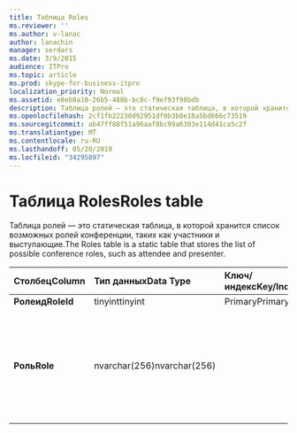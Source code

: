 ```yaml
---
title: Таблица Roles
ms.reviewer: ''
ms.author: v-lanac
author: lanachin
manager: serdars
ms.date: 3/9/2015
audience: ITPro
ms.topic: article
ms.prod: skype-for-business-itpro
localization_priority: Normal
ms.assetid: e8eb8a10-26b5-488b-bc8c-f9ef93f98bdb
description: Таблица ролей — это статическая таблица, в которой хранится список возможных ролей конференции, таких как участники и выступающие.
ms.openlocfilehash: 2cf1fb22230d92951df0b3b8e18a5bd666c73519
ms.sourcegitcommit: ab47ff88f51a96aaf8bc99a6303e114d41ca5c2f
ms.translationtype: MT
ms.contentlocale: ru-RU
ms.lasthandoff: 05/20/2019
ms.locfileid: "34295897"
---
```

# <a name="roles-table"></a><span data-ttu-id="cf782-103">Таблица Roles</span><span class="sxs-lookup"><span data-stu-id="cf782-103">Roles table</span></span>
 
<span data-ttu-id="cf782-104">Таблица ролей — это статическая таблица, в которой хранится список возможных ролей конференции, таких как участники и выступающие.</span><span class="sxs-lookup"><span data-stu-id="cf782-104">The Roles table is a static table that stores the list of possible conference roles, such as attendee and presenter.</span></span>
  
|<span data-ttu-id="cf782-105">**Столбец**</span><span class="sxs-lookup"><span data-stu-id="cf782-105">**Column**</span></span>|<span data-ttu-id="cf782-106">**Тип данных**</span><span class="sxs-lookup"><span data-stu-id="cf782-106">**Data Type**</span></span>|<span data-ttu-id="cf782-107">**Ключ/индекс**</span><span class="sxs-lookup"><span data-stu-id="cf782-107">**Key/Index**</span></span>|<span data-ttu-id="cf782-108">**Сведения**</span><span class="sxs-lookup"><span data-stu-id="cf782-108">**Details**</span></span>|
|:-----|:-----|:-----|:-----|
|<span data-ttu-id="cf782-109">**Ролеид**</span><span class="sxs-lookup"><span data-stu-id="cf782-109">**RoleId**</span></span> <br/> |<span data-ttu-id="cf782-110">tinyint</span><span class="sxs-lookup"><span data-stu-id="cf782-110">tinyint</span></span>  <br/> |<span data-ttu-id="cf782-111">Primary</span><span class="sxs-lookup"><span data-stu-id="cf782-111">Primary</span></span>  <br/> ||
|<span data-ttu-id="cf782-112">**Роль**</span><span class="sxs-lookup"><span data-stu-id="cf782-112">**Role**</span></span> <br/> |<span data-ttu-id="cf782-113">nvarchar(256)</span><span class="sxs-lookup"><span data-stu-id="cf782-113">nvarchar(256)</span></span>  <br/> || <span data-ttu-id="cf782-114">Допустимые значения:</span><span class="sxs-lookup"><span data-stu-id="cf782-114">Allowed values:</span></span> <br/>  <span data-ttu-id="cf782-115">0 — неизвестно</span><span class="sxs-lookup"><span data-stu-id="cf782-115">0 - Unknown</span></span> <br/>  <span data-ttu-id="cf782-116">1 — выступающий</span><span class="sxs-lookup"><span data-stu-id="cf782-116">1 - Presenter</span></span> <br/>  <span data-ttu-id="cf782-117">2 участника</span><span class="sxs-lookup"><span data-stu-id="cf782-117">2 - Attendee</span></span> <br/> |
   

